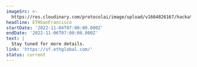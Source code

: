 ```yaml
---
imageSrc: >-
  https://res.cloudinary.com/protocolai/image/upload/v1664826167/hackathons/ethsanfrancisco_1_zfh7s0.png
headline: ETHSanFrancisco
startDate: '2022-11-04T07:00:00.000Z'
endDate: '2022-11-06T07:00:00.000Z'
text: |
  Stay tuned for more details.
link: 'https://sf.ethglobal.com/'
status: current
---
```


